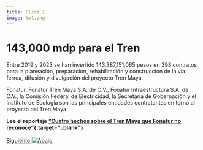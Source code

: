 ```yaml
---
title: Slide 1
image: tm1.png
---
```


# 143,000 mdp para el Tren

Entre 2019 y 2023 se han invertido 143,387,151,065 pesos en 398 contratos para la planeación, preparación, rehabilitación y construcción de la vía férrea, difusión y divulgación del proyecto Tren Maya.

Fonatur, Fonatur Tren Maya S.A. de C.V., Fonatur Infraestructura S.A. de C.V., la Comisión Federal de Electricidad, la Secretaría de Gobernación y el Instituto de Ecología son las principales entidades contratantes en torno al proyecto del Tren Maya.

**Lee el reportaje [“Cuatro hechos sobre el Tren Maya que Fonatur no reconoce”](https://poderlatam.org/2020/12/cuatro-hechos-sobre-el-tren-maya-que-fonatur-o-reconoce/){:target="_blank"}**
<br>
<br>
<a class="moveSectionDown" href="#">Siguiente <img class="down-arrow" src="{{ site.baseurl }}/assets/img/arrow-down-solid.svg" alt="Abajo"></a>
